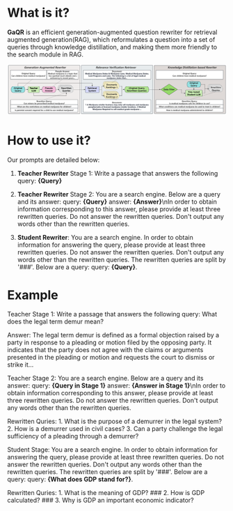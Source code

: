# What is it?
**GaQR** is an efficient generation-augmented question rewriter for retrieval augmented generation(RAG), which reformulates a question into a set of queries through knowledge distillation, and making them more friendly to the search module in RAG.

![image](overview.png)
# How to use it?
Our prompts are detailed below:

1. **Teacher Rewriter** Stage 1: Write a passage that answers the following query: **{Query}**
   
2. **Teacher Rewriter** Stage 2: You are a search engine. Below are a query and its answer: query: **{Query}** answer: **{Answer}**\nIn order to obtain information corresponding to this answer, please provide at least three rewritten queries. Do not answer the rewritten queries. Don't output any words other than the rewritten queries.  

3. **Student Rewriter**: You are a search engine. In order to obtain information for answering the query, please provide at least three rewritten queries. Do not answer the rewritten queries. Don't output any words other than the rewritten queries. The rewritten queries are split by '###'. Below are a query: query: **{Query}**.

# Example  
Teacher Stage 1: Write a passage that answers the following query: What does the legal term demur mean?  

Answer: The legal term demur is defined as a formal objection raised by a party in response to a pleading or motion filed by the opposing party. It indicates that the party does not agree with the claims or arguments presented in the pleading or motion and requests the court to dismiss or strike it... 

Teacher Stage 2: You are a search engine. Below are a query and its answer: query: **{Query in Stage 1}** answer: **{Answer in Stage 1}**\nIn order to obtain information corresponding to this answer, please provide at least three rewritten queries. Do not answer the rewritten queries. Don't output any words other than the rewritten queries.  

Rewritten Quries: 1. What is the purpose of a demurrer in the legal system? 2. How is a demurrer used in civil cases?  3. Can a party challenge the legal sufficiency of a pleading through a demurrer?

Student Stage: You are a search engine. In order to obtain information for answering the query, please provide at least three rewritten queries. Do not answer the rewritten queries. Don't output any words other than the rewritten queries. The rewritten queries are split by '###'. Below are a query: query: **{What does GDP stand for?}**.

Rewritten Quries: 1. What is the meaning of GDP? ### 2. How is GDP calculated? ### 3. Why is GDP an important economic indicator?   
